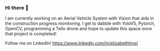 ### Hi there 👋
I am currently working on an Aerial Vehicle System with Vision that aids in the construction progress monitoring. I get to dabble with YoloV5, Pytorch, OpenCV, programming a Tello drone and hope to update this space once that project is completed! 

Follow me on LinkedIn! https://www.linkedin.com/in/elizabethhng/

<!--
**elizabethhng/elizabethhng** is a ✨ _special_ ✨ repository because its `README.md` (this file) appears on your GitHub profile.

Here are some ideas to get you started:

- 🔭 I’m currently working on ...
- 🌱 I’m currently learning ...
- 👯 I’m looking to collaborate on ...
- 🤔 I’m looking for help with ...
- 💬 Ask me about ...
- 📫 How to reach me: ...
- 😄 Pronouns: ...
- ⚡ Fun fact: ...
-->
